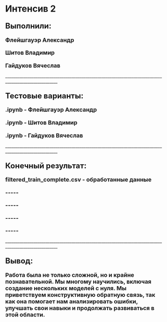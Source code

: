 **Интенсив 2**
=====================================================================
<h3><summary style="font-size: 24px;">Выполнили:</summary></h3>
<h4 style="margin-bottom: 12px;"><summary style="font-size: 18px;">Флейшгауэр Александр</summary></h4>
<h4 style="margin-bottom: 12px;"><summary style="font-size: 18px;">Шитов Владимир</summary></h4>
<h4 style="margin-bottom: 12px;"><summary style="font-size: 18px;">Гайдуков Вячеслав</summary></h4>

<h12>________________________________________________________________________________________________________</h12>
<h3><summary style="font-size: 24px;">Тестовые варианты:</summary> </h8>
<h4 style="margin-bottom: 12px;"><summary style="font-size: 18px;">.ipynb - Флейшгауэр Александр</summary></h4>
<h4 style="margin-bottom: 12px;"><summary style="font-size: 18px;">.ipynb - Шитов Владимир</summary></h4>
<h4 style="margin-bottom: 12px;"><summary style="font-size: 18px;">.ipynb - Гайдуков Вячеслав</summary></h4>

<h12>________________________________________________________________________________________________________</h12>

<h3><summary style="font-size: 24px;">Конечный результат:</summary> </h8>
<h4 style="margin-bottom: 12px;"><summary style="font-size: 18px;">filtered_train_complete.csv - обработанные данные</summary></h4>
<h4 style="margin-bottom: 12px;"><summary style="font-size: 18px;">-----</summary></h4>
<h4 style="margin-bottom: 12px;"><summary style="font-size: 18px;">-----</summary></h4>
<h4 style="margin-bottom: 12px;"><summary style="font-size: 18px;">-----</summary></h4>
<h4 style="margin-bottom: 12px;"><summary style="font-size: 18px;">-----</summary></h4>

<h12>________________________________________________________________________________________________________</h12>

<h3><summary style="font-size: 24px;">Вывод:</summary> </h8>
<h4 style="margin-bottom: 12px;"><summary style="font-size: 18px;">Работа была не только сложной, но и крайне познавательной. Мы многому научились, включая создание нескольких моделей с нуля. Мы приветствуем конструктивную обратную связь, так как она помогает нам анализировать ошибки, улучшать свои навыки и продолжать развиваться в этой области.</summary></h4>
